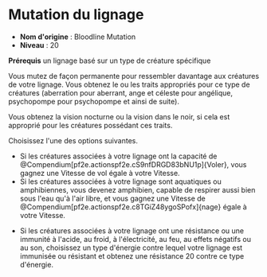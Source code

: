 # Mutation du lignage

 * **Nom d'origine** : Bloodline Mutation
 * **Niveau** : 20


<p><strong>Prérequis</strong> un lignage basé sur un type de créature spécifique</p>
<p>Vous mutez de façon permanente pour ressembler davantage aux créatures de votre lignage. Vous obtenez le ou les traits appropriés pour ce type de créatures (aberration pour aberrant, ange et céleste pour angélique, psychopompe pour psychopompe et ainsi de suite).</p>
<p>Vous obtenez la vision nocturne ou la vision dans le noir, si cela est approprié pour les créatures possédant ces traits.</p>
<p>Choisissez l'une des options suivantes.</p>
<ul>
<li>Si les créatures associées à votre lignage ont la capacité de @Compendium[pf2e.actionspf2e.cS9nfDRGD83bNU1p]{Voler}, vous gagnez une Vitesse de vol égale à votre Vitesse.</li>
<li>Si les créatures associées à votre lignage sont aquatiques ou amphibiennes, vous devenez amphibien, capable de respirer aussi bien sous l'eau qu'à l'air libre, et vous gagnez une Vitesse de @Compendium[pf2e.actionspf2e.c8TGiZ48ygoSPofx]{nage} égale à votre Vitesse.</p>
<li>Si les créatures associées à votre lignage ont une résistance ou une immunité à l'acide, au froid, à l'électricité, au feu, au effets négatifs ou au son, choisissez un type d'énergie contre lequel votre lignage est immunisée ou résistant et obtenez une résistance 20 contre ce type d'énergie.</li>
</ul>